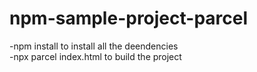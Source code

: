 # npm-sample-project-parcel
-npm install to install all the deendencies<br>
-npx parcel index.html to build the project<br>
